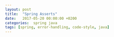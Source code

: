 ```yaml
---
layout: post
title:  "Spring Asserts"
date:   2017-05-20 00:00:00 +0200
categories:  spring java
tags: [spring, error-handling, code-style, java]
---
```

